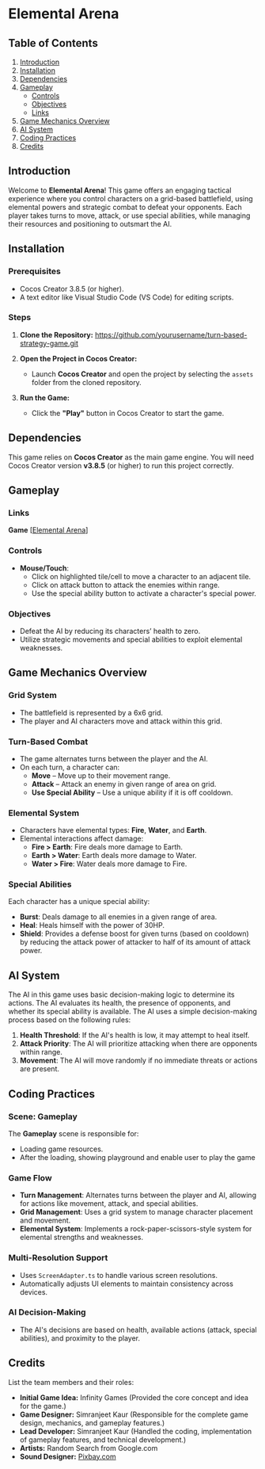 # Elemental Arena

## Table of Contents

1. [Introduction](#introduction)
2. [Installation](#installation)
3. [Dependencies](#dependencies)
4. [Gameplay](#gameplay)
   - [Controls](#controls)
   - [Objectives](#objectives)
   - [Links](#links)
5. [Game Mechanics Overview](#game-mechanics-overview)
5. [AI System](#ai-system)
6. [Coding Practices](#coding-practices)
7. [Credits](#credits)



## Introduction

Welcome to **Elemental Arena**! This game offers an engaging tactical experience where you control characters on a grid-based battlefield, using elemental powers and strategic combat to defeat your opponents. Each player takes turns to move, attack, or use special abilities, while managing their resources and positioning to outsmart the AI.

## Installation

### Prerequisites

- Cocos Creator 3.8.5 (or higher).
- A text editor like Visual Studio Code (VS Code) for editing scripts.

### Steps

1. **Clone the Repository:**
    https://github.com/yourusername/turn-based-strategy-game.git

2. **Open the Project in Cocos Creator:**
   - Launch **Cocos Creator** and open the project by selecting the `assets` folder from the cloned repository.

3. **Run the Game:**
   - Click the **"Play"** button in Cocos Creator to start the game.


## Dependencies

This game relies on **Cocos Creator** as the main game engine. You will need Cocos Creator version **v3.8.5** (or higher) to run this project correctly.

## Gameplay

### Links

**Game** [[Elemental Arena](https://elemental-arena-by-simranjeet-kaur.netlify.app/)]


### Controls

- **Mouse/Touch**:
  - Click on highlighted tile/cell to move a character to an adjacent tile.
  - Click on attack button to attack the enemies within range.
  - Use the special ability button to activate a character's special power.


### Objectives

- Defeat the AI by reducing its characters’ health to zero.
- Utilize strategic movements and special abilities to exploit elemental weaknesses.


## Game Mechanics Overview

### **Grid System**
- The battlefield is represented by a 6x6 grid.
- The player and AI characters move and attack within this grid.

### **Turn-Based Combat**
- The game alternates turns between the player and the AI.
- On each turn, a character can:
  - **Move** – Move up to their movement range.
  - **Attack** – Attack an enemy in given range of area on grid.
  - **Use Special Ability** – Use a unique ability if it is off cooldown.

### **Elemental System**
- Characters have elemental types: **Fire**, **Water**, and **Earth**.
- Elemental interactions affect damage:
  - **Fire > Earth**: Fire deals more damage to Earth.
  - **Earth > Water**: Earth deals more damage to Water.
  - **Water > Fire**: Water deals more damage to Fire.

### **Special Abilities**
Each character has a unique special ability:
- **Burst**: Deals damage to all enemies in a given range of area.
- **Heal**: Heals himself with the power of 30HP.
- **Shield**: Provides a defense boost for given turns (based on cooldown) by reducing the attack power of attacker to half of its amount of attack power.


## AI System

The AI in this game uses basic decision-making logic to determine its actions. The AI evaluates its health, the presence of opponents, and whether its special ability is available. The AI uses a simple decision-making process based on the following rules:
1. **Health Threshold**: If the AI's health is low, it may attempt to heal itself.
2. **Attack Priority**: The AI will prioritize attacking when there are opponents within range.
3. **Movement**: The AI will move randomly if no immediate threats or actions are present.


## Coding Practices

### Scene: Gameplay

The **Gameplay** scene is responsible for:
- Loading game resources.
- After the loading, showing playground and enable user to play the game


### Game Flow

- **Turn Management**: Alternates turns between the player and AI, allowing for actions like movement, attack, and special abilities.
- **Grid Management**: Uses a grid system to manage character placement and movement.
- **Elemental System**: Implements a rock-paper-scissors-style system for elemental strengths and weaknesses.


### Multi-Resolution Support

- Uses `ScreenAdapter.ts` to handle various screen resolutions.
- Automatically adjusts UI elements to maintain consistency across devices.


### AI Decision-Making

- The AI's decisions are based on health, available actions (attack, special abilities), and proximity to the player.


## Credits

List the team members and their roles:

- **Initial Game Idea:** Infinity Games (Provided the core concept and idea for the game.)
- **Game Designer:** Simranjeet Kaur (Responsible for the complete game design, mechanics, and gameplay features.)
- **Lead Developer:** Simranjeet Kaur (Handled the coding, implementation of gameplay features, and technical development.)
- **Artists:** Random Search from Google.com
- **Sound Designer:** [Pixbay.com](https://pixabay.com/sound-effects)


